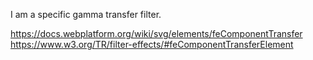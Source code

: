 I am a specific gamma transfer filter.

https://docs.webplatform.org/wiki/svg/elements/feComponentTransfer
https://www.w3.org/TR/filter-effects/#feComponentTransferElement